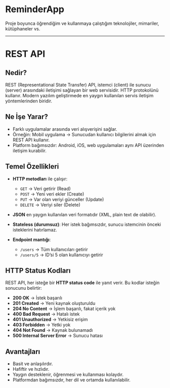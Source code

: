 # ReminderApp
Proje boyunca öğrendiğim ve kullanmaya çalıştığım teknolojiler, mimariler, kütüphaneler vs.

___________________________________________________________________________________________________________________________________________________________________________________________

# REST API

## Nedir?
REST (Representational State Transfer) API, istemci (client) ile sunucu (server) arasındaki iletişimi sağlayan bir web servisidir. HTTP protokolünü kullanır. Modern yazılım geliştirmede en yaygın kullanılan servis iletişim yöntemlerinden biridir.  

## Ne İşe Yarar?
- Farklı uygulamalar arasında veri alışverişini sağlar.  
- Örneğin: Mobil uygulama → Sunucudan kullanıcı bilgilerini almak için REST API kullanır.  
- Platform bağımsızdır: Android, iOS, web uygulamaları aynı API üzerinden iletişim kurabilir.  

## Temel Özellikleri
- **HTTP metodları** ile çalışır:  
  - `GET` → Veri getirir  (Read)
  - `POST` → Yeni veri ekler  (Create)
  - `PUT` → Var olan veriyi günceller  (Update)
  - `DELETE` → Veriyi siler  (Delete)

- **JSON** en yaygın kullanılan veri formatıdır (XML, plain text de olabilir).  

- **Stateless (durumsuz)**: Her istek bağımsızdır, sunucu istemcinin önceki isteklerini hatırlamaz.  

- **Endpoint mantığı**:  
  - `/users` → Tüm kullanıcıları getirir  
  - `/users/5` → ID’si 5 olan kullanıcıyı getirir  

## HTTP Status Kodları
REST API, her isteğe bir **HTTP status code** ile yanıt verir. Bu kodlar isteğin sonucunu belirtir:  

- **200 OK** → İstek başarılı  
- **201 Created** → Yeni kaynak oluşturuldu  
- **204 No Content** → İşlem başarılı, fakat içerik yok  
- **400 Bad Request** → Hatalı istek  
- **401 Unauthorized** → Yetkisiz erişim  
- **403 Forbidden** → Yetki yok  
- **404 Not Found** → Kaynak bulunamadı  
- **500 Internal Server Error** → Sunucu hatası  

## Avantajları
- Basit ve anlaşılırdır.  
- Hafiftir ve hızlıdır.  
- Yaygın desteklenir, öğrenmesi ve kullanması kolaydır.  
- Platformdan bağımsızdır, her dil ve ortamda kullanılabilir.  

